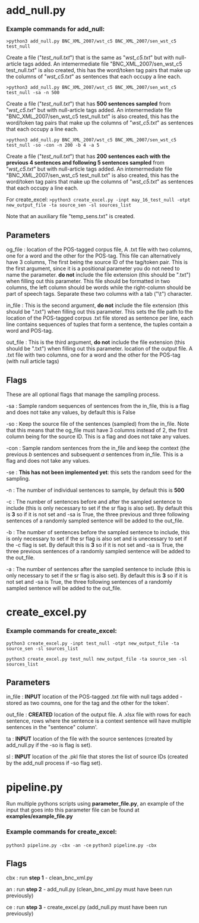 



# add_null.py


### Example commands for add_null:

`>python3 add_null.py BNC_XML_2007/wst_c5 BNC_XML_2007/sen_wst_c5 test_null`

Create a file ("_test_null.txt_") that is the same as "_wst_c5.txt_" but with null-article tags added.
An intemermediate file "BNC_XML_2007/sen_wst_c5 test_null.txt" is also created, this has the word/token tag pairs that make up the columns of "_wst_c5.txt_" as sentences that each occupy a line each.

`>python3 add_null.py BNC_XML_2007/wst_c5 BNC_XML_2007/sen_wst_c5 test_null -sa -n 500`

Create a file ("_test_null.txt_") that has **500 sentences sampled** from "_wst_c5.txt_" but with null-article tags added.
An intemermediate file "BNC_XML_2007/sen_wst_c5 test_null.txt" is also created, this has the word/token tag pairs that make up the columns of "_wst_c5.txt_" as sentences that each occupy a line each.

`>python3 add_null.py BNC_XML_2007/wst_c5 BNC_XML_2007/sen_wst_c5 test_null -so -con -n 200 -b 4 -a 5`

Create a file ("_test_null.txt_") that has **200 sentences each with the previous 4 sentences and following 5 sentences sampled** from "_wst_c5.txt_" but with null-article tags added. An intemermediate file "BNC_XML_2007/sen_wst_c5 test_null.txt" is also created, this has the word/token tag pairs that make up the columns of "_wst_c5.txt_" as sentences that each occupy a line each.

For create_excel:
`>python3 create_excel.py -inpt may_16_test_null -otpt new_output_file -ta source_sen -sl sources_list`

Note that an auxiliary file "temp_sens.txt" is created.

## Parameters

og_file
: location of the POS-tagged corpus file, A .txt file with two columns, one for a word and the other for the POS-tag. This file can alternatively have 3 columns,
The first being the source ID of the tag/token pair.
This is the first argument, since it is a positional parameter you do not need to name the parameter. **do not** include the file extension (this should be ".txt") when filling out this parameter.
This file should be formatted in two columns, the left column should be words while the right-column should be part of speech tags.
Separate these two columns with a tab ("\t") character.

in_file
:
This is the second argument, **do not** include the file extension (this should be ".txt") when filling out this parameter.
This sets the file path to the location of the POS-tagged corpus .txt file stored as sentence per line, each line contains sequences of tuples that form a sentence, the tuples contain a word and POS-tag.

out_file
:
This is the third argument, **do not** include the file extension (this should be ".txt") when filling out this parameter.
location of the output file. A .txt file with two columns, one for a word and the other for the POS-tag (with null article tags)



## Flags

These are all optional flags that manage the sampling process.

-sa
:   Sample random sequences of sentences from the in_file, this is a flag and does not take any values, by default this is False

-so
:   Keep the source file of the sentences (sampled) from the in_file. Note that this means that the og_file must have 3 columns instead of 2, the first column being for the source ID. This is a flag and does not take any values.


-con
:   Sample random sentences from the in_file and keep the context (the previous _b_ sentences and subsequent _a_ sentences from in_file. This is a flag and does not take any values.

-se
:  **This has not been implemented yet**: this sets the random seed for the sampling.

-n
:   The number of individual sentences to sample, by default this is **500**

-c
:   The number of sentences before and after the sampled sentence to include (this is only necessary to set if the sr flag is also set). By default this is **3** so if it is not set and -sa is True, the three previous and three following sentences of a randomly sampled sentence will be added to the out_file.

-b
:   The number of sentences before the sampled sentence to include, this is only necessary to set if the sr flag is also set and is unecessary to set if the -c flag is set. By default this is **3** so if it is not set and -sa is True, the three previous sentences of a randomly sampled sentence will be added to the out_file.

-a
:   The number of sentences after the sampled sentence to include (this is only necessary to set if the sr flag is also set). By default this is **3** so if it is not set and -sa is True, the three following sentences of a randomly sampled sentence will be added to the out_file.

# create_excel.py

### Example commands for create_excel:

`python3 create_excel.py -inpt test_null -otpt new_output_file -ta source_sen -sl sources_list`


`python3 create_excel.py test_null new_output_file -ta source_sen -sl sources_list`

## Parameters

in_file
:   **INPUT** location of the POS-tagged .txt file with null tags added - stored as two coumns, one for the tag and the other for the token'.

out_file
:   **CREATED** location of the output file. A .xlsx file with rows for each sentence, rows where the sentence is a context sentence will have multiple sentences in the "sentence" column'.

ta
:   **INPUT** location of the file with the source sentences (created by add_null.py if the -so is flag is set).

sl
:   **INPUT** location of the .pkl file that stores the list of source IDs (created by the add_null process if -so flag set).



# pipeline.py

Run multiple pythons scripts using **parameter_file.py**, an example of the input that goes into this parameter file can be found at **examples/example_file.py**

### Example commands for create_excel:

`python3 pipeline.py -cbx -an -ce`
`python3 pipeline.py -cbx`

## Flags


cbx
:   run **step 1** - clean_bnc_xml.py

an
:   run **step 2** - add_null.py (clean_bnc_xml.py must have been run previously)

ce
:   run **step 3** - create_excel.py (add_null.py must have been run previously)

